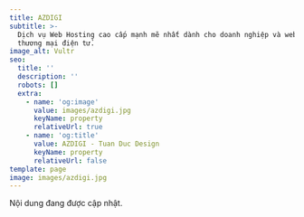 ```yaml
---
title: AZDIGI
subtitle: >-
  Dịch vụ Web Hosting cao cấp mạnh mẽ nhất dành cho doanh nghiệp và website
  thương mại điện tử.
image_alt: Vultr
seo:
  title: ''
  description: ''
  robots: []
  extra:
    - name: 'og:image'
      value: images/azdigi.jpg
      keyName: property
      relativeUrl: true
    - name: 'og:title'
      value: AZDIGI - Tuan Duc Design
      keyName: property
      relativeUrl: false
template: page
image: images/azdigi.jpg
---
```

Nội dung đang được cập nhật.
